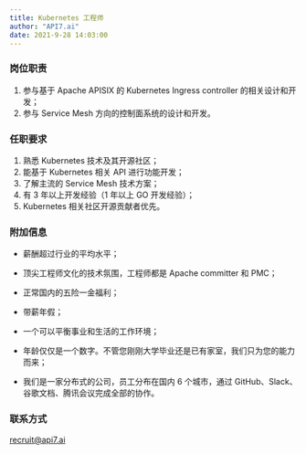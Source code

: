 ```yaml
---
title: Kubernetes 工程师
author: "API7.ai"
date: 2021-9-28 14:03:00
---
```


### 岗位职责

1. 参与基于 Apache APISIX 的 Kubernetes Ingress controller 的相关设计和开发；
2. 参与 Service Mesh 方向的控制面系统的设计和开发。

### 任职要求

1. 熟悉 Kubernetes 技术及其开源社区；
2. 能基于 Kubernetes 相关 API 进行功能开发；
3. 了解主流的 Service Mesh 技术方案；
4. 有 3 年以上开发经验（1 年以上 GO 开发经验）；
5. Kubernetes 相关社区开源贡献者优先。

### 附加信息

- 薪酬超过行业的平均水平；

- 顶尖工程师文化的技术氛围，工程师都是 Apache committer 和 PMC；

- 正常国内的五险一金福利；

- 带薪年假；

- 一个可以平衡事业和生活的工作环境；

- 年龄仅仅是一个数字。不管您刚刚大学毕业还是已有家室，我们只为您的能力而来；

- 我们是一家分布式的公司，员工分布在国内 6 个城市，通过 GitHub、Slack、谷歌文档、腾讯会议完成全部的协作。

### 联系方式

[recruit@api7.ai](mailto:recruit@api7.ai)
